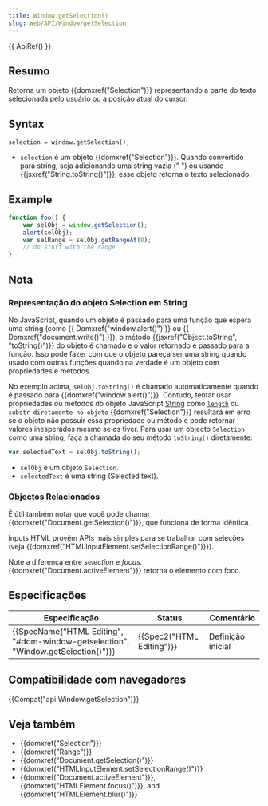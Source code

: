 ```yaml
---
title: Window.getSelection()
slug: Web/API/Window/getSelection
---
```


{{ ApiRef() }}

## Resumo

Retorna um objeto {{domxref("Selection")}} representando a parte do texto selecionada pelo usuário ou a posição atual do cursor.

## Syntax

```
selection = window.getSelection();
```

- `selection` é um objeto {{domxref("Selection")}}. Quando convertido para string, seja adicionando uma string vazia (" ") ou usando {{jsxref("String.toString()")}}, esse objeto retorna o texto selecionado.

## Example

```js
function foo() {
    var selObj = window.getSelection();
    alert(selObj);
    var selRange = selObj.getRangeAt(0);
    // do stuff with the range
}
```

## Nota

### Representação do objeto Selection em String

No JavaScript, quando um objeto é passado para uma função que espera uma string (como {{ Domxref("window.alert()") }} ou {{ Domxref("document.write()") }}), o método {{jsxref("Object.toString", "toString()")}} do objeto é chamado e o valor retornado é passado para a função. Isso pode fazer com que o objeto pareça ser uma string quando usado com outras funções quando na verdade é um objeto com propriedades e métodos.

No exemplo acima, `selObj.toString()` é chamado automaticamente quando é passado para {{domxref("window.alert()")}}. Contudo, tentar usar propriedades ou métodos do objeto JavaScript [String](/pt-BR/docs/Web/JavaScript/Reference/Global_Objects/String) como [`length`](/pt-BR/docs/Web/JavaScript/Reference/Global_Objects/String/length) ou `substr diretamente no objeto` {{domxref("Selection")}} resultará em erro se o objeto não possuir essa propriedade ou método e pode retornar valores inesperados mesmo se os tiver. Para usar um objecto `Selection` como uma string, faça a chamada do seu método `toString()` diretamente:

```js
var selectedText = selObj.toString();
```

- `selObj` é um objeto `Selection`.
- `selectedText` é uma string (Selected text).

### Objectos Relacionados

É útil também notar que você pode chamar {{domxref("Document.getSelection()")}}, que funciona de forma idêntica.

Inputs HTML provêm APIs mais simples para se trabalhar com seleções (veja {{domxref("HTMLInputElement.setSelectionRange()")}}).

Note a diferença entre _selection_ e _focus_. {{domxref("Document.activeElement")}} retorna o elemento com foco.

## Especificações

| Especificação                                                                                                | Status                           | Comentário        |
| ------------------------------------------------------------------------------------------------------------ | -------------------------------- | ----------------- |
| {{SpecName("HTML Editing", "#dom-window-getselection", "Window.getSelection()")}} | {{Spec2("HTML Editing")}} | Definição inicial |

## Compatibilidade com navegadores

{{Compat("api.Window.getSelection")}}

## Veja também

- {{domxref("Selection")}}
- {{domxref("Range")}}
- {{domxref("Document.getSelection()")}}
- {{domxref("HTMLInputElement.setSelectionRange()")}}
- {{domxref("Document.activeElement")}}, {{domxref("HTMLElement.focus()")}}, and {{domxref("HTMLElement.blur()")}}
